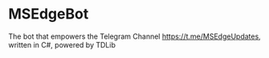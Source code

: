# MSEdgeBot
The bot that empowers the Telegram Channel https://t.me/MSEdgeUpdates, written in C#, powered by TDLib
